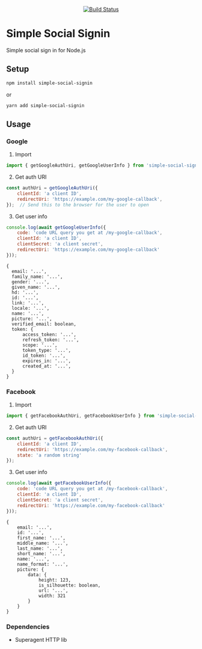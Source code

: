 <p align="center">
  <p align="center">
    <a href="https://github.com/omarryhan/simple-social-signin/actions?query=workflow%3ACI"><img alt="Build Status" src="https://github.com/omarryhan/simple-social-signin/workflows/CI/badge.svg"></a>
  </p>
</p>

# Simple Social Signin

Simple social sign in for Node.js

## Setup

```bash
npm install simple-social-signin
```

or 

```bash
yarn add simple-social-signin
```

## Usage

### Google

1. Import 
```javascript
import { getGoogleAuthUri, getGoogleUserInfo } from 'simple-social-signin';
```

2. Get auth URI
```javascript
const authUri = getGoogleAuthUri({
    clientId: 'a client ID',
    redirectUri: 'https://example.com/my-google-callback',
});  // Send this to the browser for the user to open
```

3. Get user info
```javascript
console.log(await getGoogleUserInfo({
    code: 'code URL query you get at /my-google-callback',
    clientId: 'a client ID',
    clientSecret: 'a client secret',
    redirectUri: 'https://example.com/my-google-callback'
}));
```

```
{
  email: '...',
  family_name: '...',
  gender: '...',
  given_name: '...',
  hd: '...',
  id: '...',
  link: '...',
  locale: '...',
  name: '...',
  picture: '...',
  verified_email: boolean,
  token: {
      access_token: '...',
      refresh_token: '...',
      scope: '...',
      token_type: '...',
      id_token: '...',
      expires_in: '...',
      created_at: '...',
  }
}
```

### Facebook

1. Import 
```javascript
import { getFacebookAuthUri, getFacebookUserInfo } from 'simple-social-signin';
```

2. Get auth URI
```javascript
const authUri = getFacebookAuthUri({
    clientId: 'a client ID',
    redirectUri: 'https://example.com/my-facebook-callback',
    state: 'a random string'
});
```

3. Get user info
```javascript
console.log(await getFacebookUserInfo({
    code: 'code URL query you get at /my-facebook-callback',
    clientId: 'a client ID',
    clientSecret: 'a client secret',
    redirectUri: 'https://example.com/my-facebook-callback'
}));
```

```
{
    email: '...',
    id: '...',
    first_name: '...',
    middle_name: '...',
    last_name: '...',
    short_name: '...',
    name: '...',
    name_format: '...',
    picture: {
        data: {
            height: 123,
            is_silhouette: boolean,
            url: '...',
            width: 321
        }
    }
}
```

### Dependencies

- Superagent HTTP lib